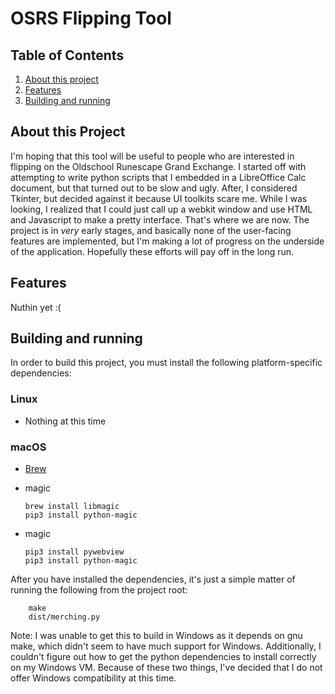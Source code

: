 # OSRS Flipping Tool

## Table of Contents
1. [About this project](#about)
2. [Features](#features)
3. [Building and running](#building-and-running)

<a name="about"></a>
## About this Project
I'm hoping that this tool will be useful to people who are interested in
flipping on the Oldschool Runescape Grand Exchange. I started off with
attempting to write python scripts that I embedded in a LibreOffice Calc
document, but that turned out to be slow and ugly. After, I considered Tkinter,
but decided against it because UI toolkits scare me. While I was looking, I
realized that I could just call up a webkit window and use HTML and Javascript
to make a pretty interface. That's where we are now. The project is in *very*
early stages, and basically none of the user-facing features are implemented,
but I'm making a lot of progress on the underside of the application. Hopefully
these efforts will pay off in the long run.

<a name="features"></a>
## Features
Nuthin yet :(

<a name="building-and-running"></a>
## Building and running
In order to build this project, you must install the following
platform-specific dependencies:

### Linux
* Nothing at this time

### macOS
* [Brew](https://brew.sh/)
* magic
    ```
    brew install libmagic
    pip3 install python-magic
    ```

* magic
    ```
    pip3 install pywebview
    pip3 install python-magic
    ```

After you have installed the dependencies, it's just a simple matter of running the following from the project root:
```
    make
    dist/merching.py
```

Note: I was unable to get this to build in Windows as it depends on gnu make,
which didn't seem to have much support for Windows. Additionally, I couldn't
figure out how to get the python dependencies to install correctly on my
Windows VM. Because of these two things, I've decided that I do not offer
Windows compatibility at this time. 
